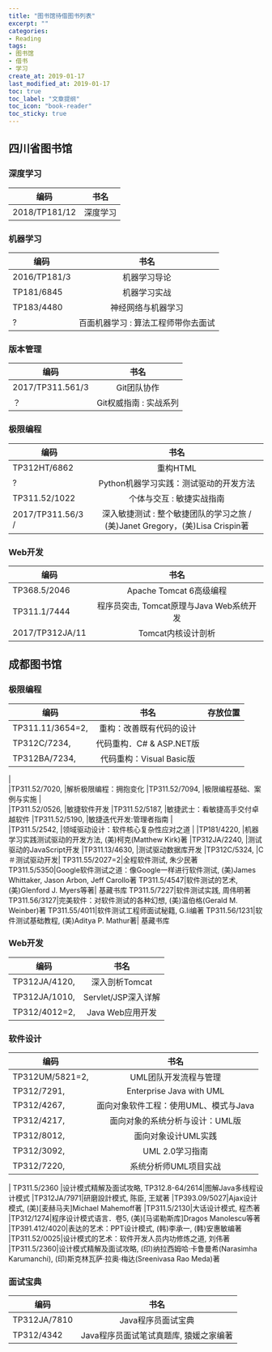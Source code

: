 ```yaml
---
title: "图书馆待借图书列表"
excerpt: ""
categories:
- Reading
tags:
- 图书馆
- 借书
- 学习
create_at: 2019-01-17
last_modified_at: 2019-01-17
toc: true
toc_label: "文章提纲"
toc_icon: "book-reader"
toc_sticky: true
---
```


## 四川省图书馆
### 深度学习

|编码|书名|
|---|:----:|
|2018/TP181/12|深度学习|

### 机器学习

|编码|书名|
|---|:----:|
|2016/TP181/3| 		机器学习导论 
|TP181/6845 |			机器学习实战
|TP183/4480 |			神经网络与机器学习
|?			|		百面机器学习 : 算法工程师带你去面试

### 版本管理

|编码|书名|
|---|:----:|
|2017/TP311.561/3|	Git团队协作
|？				|	Git权威指南 : 实战系列 

### 极限编程

|编码|书名|
|---|:----:|
|TP312HT/6862 		|重构HTML 
|?					|Python机器学习实践：测试驱动的开发方法 
|TP311.52/1022 		|个体与交互 : 敏捷实战指南
2017/TP311.56/3 /|深入敏捷测试 : 整个敏捷团队的学习之旅 / (美)Janet Gregory，(美)Lisa Crispin著

### Web开发

|编码|书名|
|---|:----:|
TP368.5/2046 		|Apache Tomcat 6高级编程
TP311.1/7444 		|程序员突击, Tomcat原理与Java Web系统开发
2017/TP312JA/11 	|Tomcat内核设计剖析

## 成都图书馆
### 极限编程

|编码|书名|存放位置|
|---|:----:|---|
|TP311.11/3654=2,	|重构：改善既有代码的设计
|TP312C/7234,		|代码重构．C# & ASP.NET版
|TP312BA/7234,		|代码重构：Visual Basic版
|	
|TP311.52/7020,		|解析极限编程：拥抱变化
|TP311.52/7094,		|极限编程基础、案例与实施
|	
|TP311.52/0526,		|敏捷软件开发
|TP311.52/5187,		|敏捷武士：看敏捷高手交付卓越软件
|TP311.52/5190,		|敏捷迭代开发:管理者指南
|	
|TP311.5/2542,		|领域驱动设计：软件核心复杂性应对之道
|
|TP181/4220,			|机器学习实践测试驱动的开发方法, (美)柯克(Matthew Kirk)著
|TP312JA/2240,		|测试驱动的JavaScript开发
|TP311.13/4630,		|测试驱动数据库开发
|TP312C/5324, 		|C＃测试驱动开发|
TP311.55/2027=2|全程软件测试, 朱少民著
TP311.5/5350|Google软件测试之道：像Google一样进行软件测试, (美)James Whittaker, Jason Arbon, Jeff Carollo著
TP311.5/4547|软件测试的艺术, (美)Glenford J. Myers等著|	基藏书库
TP311.5/7227|软件测试实践, 周伟明著
TP311.56/3127|完美软件：对软件测试的各种幻想, (美)温伯格(Gerald M. Weinber)著
TP311.55/4011|软件测试工程师面试秘籍, G.li编著
TP311.56/1231|软件测试基础教程, (美)Aditya P. Mathur著|	基藏书库

### Web开发

|编码|书名|
|---|:----:|	
TP312JA/4120,		|深入剖析Tomcat
TP312JA/1010,		|Servlet/JSP深入详解
TP312/4012=2,		|Java Web应用开发

### 软件设计

|编码|书名|
|---|:----:|
TP312UM/5821=2,		|UML团队开发流程与管理
TP312/7291,			|Enterprise Java with UML
TP312/4267,			|面向对象软件工程：使用UML、模式与Java
TP312/4217,			|面向对象的系统分析与设计：UML版
TP312/8012,			|面向对象设计UML实践
TP312/3092,			|UML 2.0学习指南
TP312/7220,			|系统分析师UML项目实战
|
TP311.5/2360 		|设计模式精解及面试攻略,
TP312.8-64/2614|图解Java多线程设计模式 
|TP312JA/7971|研磨設計模式, 陈臣, 王斌著
|TP393.09/5027|Ajax设计模式, (美)[麦赫马夫]Michael Mahemoff著
|TP311.5/2130|大话设计模式, 程杰著
|TP312/1274|程序设计模式语言．卷5, (美)[马诺勒斯库]Dragos Manolescu等著
|TP391.412/4020|表达的艺术：PPT设计模式, (韩)李承一, (韩)安惠敏编著
|TP311.52/0025|设计模式的艺术：软件开发人员内功修炼之道, 刘伟著
|TP311.5/2360|设计模式精解及面试攻略, (印)纳拉西姆哈·卡鲁曼希(Narasimha Karumanchi), (印)斯克林瓦萨·拉奥·梅达(Sreenivasa Rao Meda)著

### 面试宝典

|编码|书名|
|---|:----:|
|TP312JA/7810|Java程序员面试宝典
|TP312/4342|Java程序员面试笔试真题库, 猿媛之家编著
